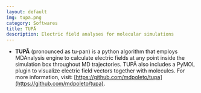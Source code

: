 ```yaml
---
layout: default
img: tupa.png
category: Softwares
title: TUPÃ
description: Electric field analyses for molecular simulations
---
```


* __TUPÃ__ (pronounced as tu-pan) is a python algorithm that employs MDAnalysis engine to calculate electric fields at any point inside the simulation box throughout MD trajectories. TUPÃ also includes a PyMOL plugin to visualize electric field vectors together with molecules. For more information, visit: [https://github.com/mdpoleto/tupa](https://github.com/mdpoleto/tupa).
